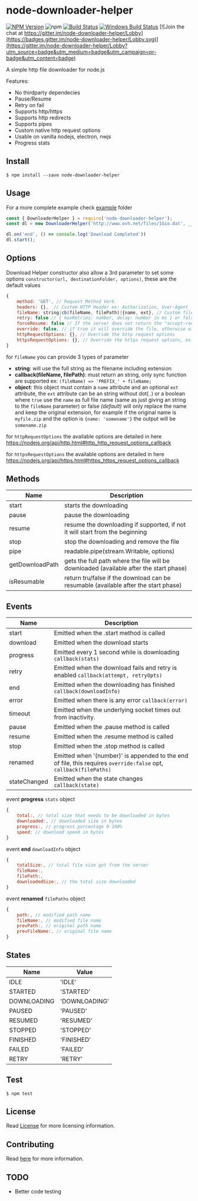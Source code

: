 # node-downloader-helper

[![NPM Version](https://img.shields.io/npm/v/node-downloader-helper.svg?style=flat-square "npm version")](https://www.npmjs.com/package/node-downloader-helper)
![npm](https://img.shields.io/npm/dw/node-downloader-helper?style=flat-square "npm download")
[![Build Status](https://img.shields.io/travis/hgouveia/node-downloader-helper/master.svg?style=flat-square "Build Status")](https://travis-ci.org/hgouveia/node-downloader-helper)
[![Windows Build Status](https://img.shields.io/appveyor/ci/hgouveia/node-downloader-helper/master.svg?label=windows&style=flat-square "Windows Build Status")](https://ci.appveyor.com/project/hgouveia/node-downloader-helper) [![Join the chat at https://gitter.im/node-downloader-helper/Lobby](https://badges.gitter.im/node-downloader-helper/Lobby.svg)](https://gitter.im/node-downloader-helper/Lobby?utm_source=badge&utm_medium=badge&utm_campaign=pr-badge&utm_content=badge)


A simple http file downloader for node.js

Features:
- No thirdparty dependecies
- Pause/Resume
- Retry on fail
- Supports http/https
- Supports http redirects
- Supports pipes
- Custom native http request options
- Usable on vanilla nodejs, electron, nwjs
- Progress stats

## Install

```
$ npm install --save node-downloader-helper
```

## Usage

For a more complete example check [example](example/) folder

```javascript
const { DownloaderHelper } = require('node-downloader-helper');
const dl = new DownloaderHelper('http://www.ovh.net/files/1Gio.dat', __dirname);

dl.on('end', () => console.log('Download Completed'))
dl.start();
```

## Options

Download Helper constructor also allow a 3rd parameter to set some options `constructor(url, destinationFolder, options)`,
these are the default values

```javascript
{
    method: 'GET', // Request Method Verb
    headers: {},  // Custom HTTP Header ex: Authorization, User-Agent
    fileName: string|cb(fileName, filePath)|{name, ext}, // Custom filename when saved
    retry: false // { maxRetries: number, delay: number in ms } or false to disable (default)
    forceResume: false // If the server does not return the "accept-ranges" header, can be force if it does support it
    override: false, // if true it will override the file, otherwise will append '(number)' to the end of file
    httpRequestOptions: {}, // Override the http request options  
    httpsRequestOptions: {}, // Override the https request options, ex: to add SSL Certs
}
```

for `fileName` you can provide 3 types of parameter
 - **string**: will use the full string as the filename including extension
 - **callback(fileName, filePath)**: must return an string, only sync function are supported ex: `(fileName) => 'PREFIX_' + fileName;` 
 - **object**: this object must contain a `name` attribute and an optional `ext` attribute, the `ext` attribute can be an string without dot(`.`) or a boolean where `true` use the `name` as full file name (same as just giving an string to the `fileName` parameter) or false *(default)* will only replace the name and keep the original extension, for example if the original name is `myfile.zip` and the option is `{name: 'somename'}` the output will be `somename.zip`

for `httpRequestOptions` the available options are detailed in here https://nodejs.org/api/http.html#http_http_request_options_callback

for `httpsRequestOptions` the available options are detailed in here https://nodejs.org/api/https.html#https_https_request_options_callback


## Methods

| Name     	| Description                                                                 	|
|----------	|---------------------------------------------------------------------------	|
| start  	| starts the downloading                                                       	|
| pause  	| pause the downloading                                                        	|
| resume 	| resume the downloading if supported, if not it will start from the beginning 	|
| stop   	| stop the downloading and remove the file                                     	|
| pipe   	| readable.pipe(stream.Writable, options)                                     	|
| getDownloadPath   | gets the full path where the file will be downloaded (available after the start phase) |
| isResumable   	| return tru/false if the download can be resumable (available after the start phase) |


## Events

| Name        	| Description                                                     	                    |
|--------------	|-----------------------------------------------------------------------------------	|
| start        	| Emitted when the .start method is called                      	                    |
| download     	| Emitted when the download starts                              	                    |
| progress     	| Emitted every 1 second while is downloading `callback(stats)` 	                    |
| retry        	| Emitted when the download fails and retry is enabled `callback(attempt, retryOpts)`   |
| end          	| Emitted when the downloading has finished `callback(downloadInfo)`                    |
| error        	| Emitted when there is any error `callback(error)`              	                    |
| timeout      	| Emitted when the underlying socket times out from inactivity.                         |
| pause        	| Emitted when the .pause method is called                      	                    |
| resume       	| Emitted when the .resume method is called                     	                    |
| stop         	| Emitted when the .stop method is called                       	                    |
| renamed      	| Emitted when '(number)' is appended to the end of file, this requires `override:false` opt, `callback(filePaths)` |
| stateChanged 	| Emitted when the state changes `callback(state)`               	                    |


event **progress** `stats` object
```javascript
{
    total:, // total size that needs to be downloaded in bytes
    downloaded:, // downloaded size in bytes
    progress:, // progress porcentage 0-100%
    speed: // download speed in bytes
}
```

event **end** `downloadInfo` object
```javascript
{
    totalSize:, // total file size got from the server
    fileName:, 
    filePath:,
    downloadedSize:, // the total size downloaded
}
```

event **renamed** `filePaths` object
```javascript
{
    path:, // modified path name
    fileName:, // modified file name
    prevPath:, // original path name
    prevFileName:, // original file name
}
```

## States

| Name         	| Value                            	|
|--------------	|----------------------------------	|
| IDLE         	| 'IDLE'                           	|
| STARTED      	| 'STARTED'                        	|
| DOWNLOADING  	| 'DOWNLOADING'                    	|
| PAUSED       	| 'PAUSED'                         	|
| RESUMED      	| 'RESUMED'                        	|
| STOPPED      	| 'STOPPED'                        	|
| FINISHED     	| 'FINISHED'                       	|
| FAILED       	| 'FAILED'                         	|
| RETRY      	| 'RETRY'                         	|

## Test

```
$ npm test
```

## License

Read [License](LICENSE) for more licensing information.

## Contributing

Read [here](CONTRIBUTING.md) for more information.

## TODO
- Better code testing
